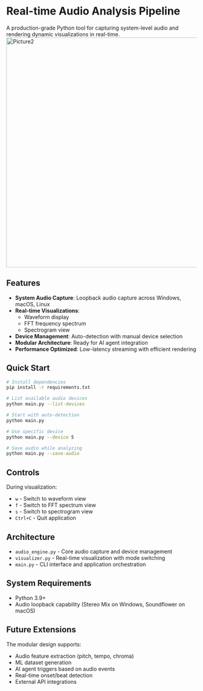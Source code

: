 # Real-time Audio Analysis Pipeline

A production-grade Python tool for capturing system-level audio and rendering dynamic visualizations in real-time.
<img width="756" height="609" alt="Picture2" src="https://github.com/user-attachments/assets/1a9ff952-04b0-4f23-b5c5-feabb5496e59" />

## Features

- **System Audio Capture**: Loopback audio capture across Windows, macOS, Linux
- **Real-time Visualizations**: 
  - Waveform display
  - FFT frequency spectrum
  - Spectrogram view
- **Device Management**: Auto-detection with manual device selection
- **Modular Architecture**: Ready for AI agent integration
- **Performance Optimized**: Low-latency streaming with efficient rendering

## Quick Start

```bash
# Install dependencies
pip install -r requirements.txt

# List available audio devices
python main.py --list-devices

# Start with auto-detection
python main.py

# Use specific device
python main.py --device 5

# Save audio while analyzing
python main.py --save-audio
```

## Controls

During visualization:
- `w` - Switch to waveform view
- `f` - Switch to FFT spectrum view
- `s` - Switch to spectrogram view
- `Ctrl+C` - Quit application

## Architecture

- `audio_engine.py` - Core audio capture and device management
- `visualizer.py` - Real-time visualization with mode switching
- `main.py` - CLI interface and application orchestration

## System Requirements

- Python 3.9+
- Audio loopback capability (Stereo Mix on Windows, Soundflower on macOS)

## Future Extensions

The modular design supports:
- Audio feature extraction (pitch, tempo, chroma)
- ML dataset generation
- AI agent triggers based on audio events
- Real-time onset/beat detection
- External API integrations
